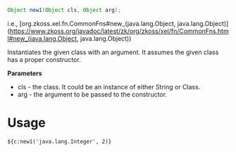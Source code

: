 ```java
Object new1(Object cls, Object arg);
```

  
i.e.,
[org.zkoss.xel.fn.CommonFns#new_(java.lang.Object, java.lang.Object)](https://www.zkoss.org/javadoc/latest/zk/org/zkoss/xel/fn/CommonFns.html#new_(java.lang.Object, java.lang.Object))

Instantiates the given class with an argument. It assumes the given
class has a proper constructor.

**Parameters**

- cls - the class. It could be an instance of either String or Class.
- arg - the argument to be passed to the constructor.

# Usage

`${c:new1('java.lang.Integer', 2)}`


